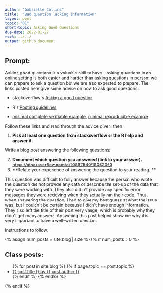 ```yaml
---
author: "Gabrielle Collins"
title:  "Bad question lacking information"
layout: post
topic: "01"
short-topic: Asking Good Questions
due-date: 2022-01-27
root: ../../
output: github_document 
---
```


## Prompt:

Asking good questions is a valuable skill to have - asking questions in an online setting is both easier and harder than asking questions in person: we can prepare to ask a question but we are also expected to prepare.
The links posted here give some advice on how to ask good questions:

- stackoverflow's [Asking a good question](http://stackoverflow.com/help/how-to-ask)

- R's [Posting guidelines](https://www.r-project.org/posting-guide.html)

- [minimal complete verifiable example](https://stackoverflow.com/help/mcve), [minimal reproducible example](https://www.tidyverse.org/help/)

Follow these links and read through the advice given, then

1. **Pick at least one question from stackoverflow or the R help and answer it.**

Write a blog post answering the following questions: 

2. **Document which question you answered (link to your answer).**
https://stackoverflow.com/a/70887540/18052969
3. **Relate your experience of answering the question to your reading. **
 
This question was difficult to fully answer because the person who wrote the question did not provide any data or describe the set-up of the data that they were working with. They also did n't provide any specific error messages they were recieving when they actually ran their code. Thus, when answering the question, I had to give my best guess at what the issue was, but I couldn't be certain because I didn't have enough information. They also left the title of their post very vauge, which is probably why they didn't get many answers. Answering this post helped show me why it is very important to have a well-wriiten qiestion. 
<!--Go to [https://github.com/Stat585-at-ISU/blog](https://github.com/Stat585-at-ISU/blog) for instructions about how to prepare and submit your blog post.-->
Instructions to follow.


{% assign num_posts = site.blog | size %}
{% if num_posts > 0 %}
## Class posts:

<ul>
{% for post in site.blog %}
  {% if page.topic == post.topic %}
  <li><a href="{{ post.url }}">{{ post.title }} by {{ post.author }}</a></li>
  {% endif %}
{% endfor %}
</ul>
{% endif %}
